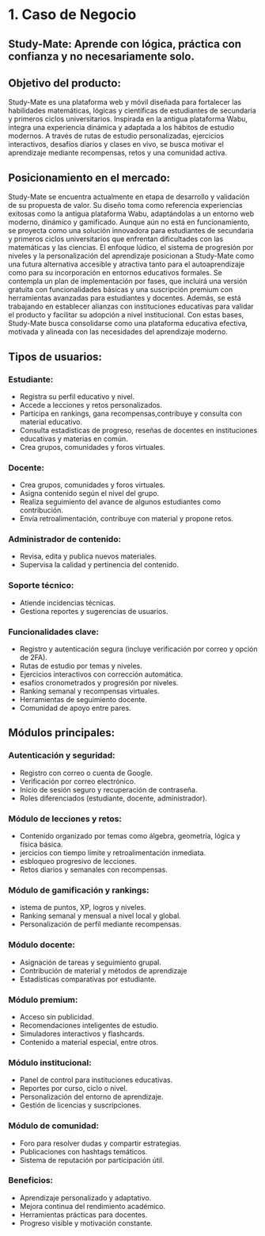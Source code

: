 # 1. Caso de Negocio

## Study-Mate: Aprende con lógica, práctica con confianza y no necesariamente solo.

## Objetivo del producto: 

Study-Mate es una plataforma web y móvil diseñada para fortalecer las habilidades matemáticas, lógicas y científicas de estudiantes de secundaria y primeros ciclos universitarios. Inspirada en la antigua plataforma Wabu, integra una experiencia dinámica y adaptada a los hábitos de estudio modernos. A través de rutas de estudio personalizadas, ejercicios interactivos, desafíos diarios y clases en vivo, se busca motivar el aprendizaje mediante recompensas, retos y una comunidad activa.

## Posicionamiento en el mercado: 

Study-Mate se encuentra actualmente en etapa de desarrollo y validación de su propuesta de valor. Su diseño toma como referencia experiencias exitosas como la antigua plataforma Wabu, adaptándolas a un entorno web moderno, dinámico y gamificado. Aunque aún no está en funcionamiento, se proyecta como una solución innovadora para estudiantes de secundaria y primeros ciclos universitarios que enfrentan dificultades con las matemáticas y las ciencias.
El enfoque lúdico, el sistema de progresión por niveles y la personalización del aprendizaje posicionan a Study-Mate como una futura alternativa accesible y atractiva tanto para el autoaprendizaje como para su incorporación en entornos educativos formales. Se contempla un plan de implementación por fases, que incluirá una versión gratuita con funcionalidades básicas y una suscripción premium con herramientas avanzadas para estudiantes y docentes.
Además, se está trabajando en establecer alianzas con instituciones educativas para validar el producto y facilitar su adopción a nivel institucional. Con estas bases, Study-Mate busca consolidarse como una plataforma educativa efectiva, motivada y alineada con las necesidades del aprendizaje moderno.

## Tipos de usuarios:

### Estudiante:
- Registra su perfil educativo y nivel.
- Accede a lecciones y retos personalizados.
- Participa en rankings, gana recompensas,contribuye y consulta con material educativo.
- Consulta estadísticas de progreso, reseñas de docentes en instituciones educativas y materias en común.
- Crea grupos, comunidades y foros virtuales.

### Docente:
- Crea grupos, comunidades y foros virtuales.
- Asigna contenido según el nivel del grupo.
- Realiza seguimiento del avance de algunos estudiantes como contribución.
- Envía retroalimentación, contribuye con material y propone retos.

### Administrador de contenido:
- Revisa, edita y publica nuevos materiales.
- Supervisa la calidad y pertinencia del contenido.

### Soporte técnico:
- Atiende incidencias técnicas.
- Gestiona reportes y sugerencias de usuarios.

### Funcionalidades clave:
- Registro y autenticación segura (incluye verificación por correo y opción de 2FA).
- Rutas de estudio por temas y niveles.
- Ejercicios interactivos con corrección automática.
- esafíos cronometrados y progresión por niveles.
- Ranking semanal y recompensas virtuales.
- Herramientas de seguimiento docente.
- Comunidad de apoyo entre pares.

## Módulos principales:

### Autenticación y seguridad:
- Registro con correo o cuenta de Google.
- Verificación por correo electrónico.
- Inicio de sesión seguro y recuperación de contraseña.
- Roles diferenciados (estudiante, docente, administrador).

### Módulo de lecciones y retos:
- Contenido organizado por temas como álgebra, geometría, lógica y física básica.
- jercicios con tiempo límite y retroalimentación inmediata.
- esbloqueo progresivo de lecciones.
- Retos diarios y semanales con recompensas.

### Módulo de gamificación y rankings:
- istema de puntos, XP, logros y niveles.
- Ranking semanal y mensual a nivel local y global.
- Personalización de perfil mediante recompensas.

### Módulo docente:
- Asignación de tareas y seguimiento grupal.
- Contribución de material y métodos de aprendizaje
- Estadísticas comparativas por estudiante.

### Módulo premium:
 - Acceso sin publicidad.
 - Recomendaciones inteligentes de estudio.
 - Simuladores interactivos y flashcards.
 - Contenido a material especial, entre otros.

### Módulo institucional:
 - Panel de control para instituciones educativas.
 - Reportes por curso, ciclo o nivel.
 - Personalización del entorno de aprendizaje.
 - Gestión de licencias y suscripciones.

### Módulo de comunidad:
 - Foro para resolver dudas y compartir estrategias.
 - Publicaciones con hashtags temáticos.
 - Sistema de reputación por participación útil.

### Beneficios:
 - Aprendizaje personalizado y adaptativo.
 - Mejora continua del rendimiento académico.
 - Herramientas prácticas para docentes.
 - Progreso visible y motivación constante.



